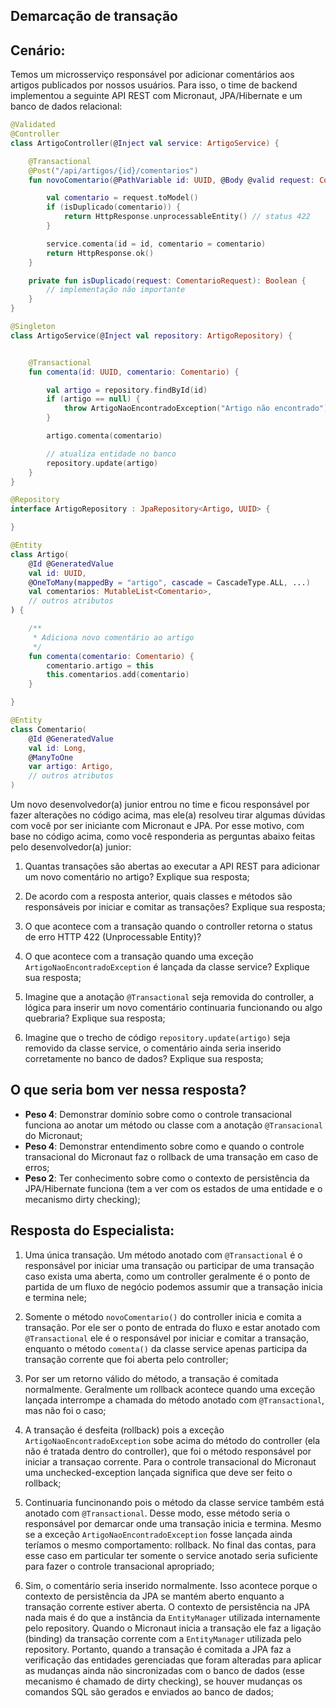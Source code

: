 ## Demarcação de transação

## Cenário:

Temos um microsserviço responsável por adicionar comentários aos artigos publicados por nossos usuários. Para isso, o time de backend implementou a seguinte API REST com Micronaut, JPA/Hibernate e um banco de dados relacional:

```kotlin
@Validated
@Controller
class ArtigoController(@Inject val service: ArtigoService) {

    @Transactional
    @Post("/api/artigos/{id}/comentarios")
    fun novoComentario(@PathVariable id: UUID, @Body @valid request: ComentarioRequest): HttpResponse<Any> {

        val comentario = request.toModel()
        if (isDuplicado(comentario)) {
            return HttpResponse.unprocessableEntity() // status 422
        }

        service.comenta(id = id, comentario = comentario)
        return HttpResponse.ok()
    }

    private fun isDuplicado(request: ComentarioRequest): Boolean {
        // implementação não importante
    }
}

@Singleton
class ArtigoService(@Inject val repository: ArtigoRepository) {


    @Transactional
    fun comenta(id: UUID, comentario: Comentario) {

        val artigo = repository.findById(id)
        if (artigo == null) {
            throw ArtigoNaoEncontradoException("Artigo não encontrado")
        }

        artigo.comenta(comentario)

        // atualiza entidade no banco
        repository.update(artigo)
    }
}

@Repository
interface ArtigoRepository : JpaRepository<Artigo, UUID> {

}

@Entity
class Artigo(
    @Id @GeneratedValue 
    val id: UUID, 
    @OneToMany(mappedBy = "artigo", cascade = CascadeType.ALL, ...)
    val comentarios: MutableList<Comentario>,
    // outros atributos
) {

    /**
     * Adiciona novo comentário ao artigo
     */
    fun comenta(comentario: Comentario) {
        comentario.artigo = this
        this.comentarios.add(comentario)
    }

}

@Entity
class Comentario(
    @Id @GeneratedValue 
    val id: Long, 
    @ManyToOne
    var artigo: Artigo,
    // outros atributos
)
```

Um novo desenvolvedor(a) junior entrou no time e ficou responsável por fazer alterações no código acima, mas ele(a) resolveu tirar algumas dúvidas com você por ser iniciante com Micronaut e JPA. Por esse motivo, com base no código acima, como você responderia as perguntas abaixo feitas pelo desenvolvedor(a) junior:

1. Quantas transações são abertas ao executar a API REST para adicionar um novo comentário no artigo? Explique sua resposta;

2. De acordo com a resposta anterior, quais classes e métodos são responsáveis por iniciar e comitar as transações? Explique sua resposta;

3. O que acontece com a transação quando o controller retorna o status de erro HTTP 422 (Unprocessable Entity)?

4. O que acontece com a transação quando uma exceção `ArtigoNaoEncontradoException` é lançada da classe service? Explique sua resposta;

5. Imagine que a anotação `@Transactional` seja removida do controller, a lógica para inserir um novo comentário continuaria funcionando ou algo quebraria? Explique sua resposta;

6. Imagine que o trecho de código `repository.update(artigo)` seja removido da classe service, o comentário ainda seria inserido corretamente no banco de dados? Explique sua resposta;


## O que seria bom ver nessa resposta?

- **Peso 4**: Demonstrar domínio sobre como o controle transacional funciona ao anotar um método ou classe com a anotação `@Transacional` do Micronaut;
- **Peso 4**: Demonstrar entendimento sobre como e quando o controle transacional do Micronaut faz o rollback de uma transação em caso de erros;
- **Peso 2**: Ter conhecimento sobre como o contexto de persistência da JPA/Hibernate funciona (tem a ver com os estados de uma entidade e o mecanismo dirty checking);

## Resposta do Especialista:

1. Uma única transação. Um método anotado com `@Transactional` é o responsável por iniciar uma transação ou participar de uma transação caso exista uma aberta, como um controller geralmente é o ponto de partida de um fluxo de negócio podemos assumir que a transação inicia e termina nele;

2. Somente o método `novoComentario()` do controller inicia e comita a transação. Por ele ser o ponto de entrada do fluxo e estar anotado com `@Transactional` ele é o responsável por iniciar e comitar a transação, enquanto o método `comenta()` da classe service apenas participa da transação corrente que foi aberta pelo controller;

3. Por ser um retorno válido do método, a transação é comitada normalmente. Geralmente um rollback acontece quando uma exceção lançada interrompe a chamada do método anotado com `@Transactional`, mas não foi o caso;

4. A transação é desfeita (rollback) pois a exceção `ArtigoNaoEncontradoException` sobe acima do método do controller (ela não é tratada dentro do controller), que foi o método responsável por iniciar a transaçao corrente. Para o controle transacional do Micronaut uma unchecked-exception lançada significa que deve ser feito o rollback;

5. Continuaria funcinonando pois o método da classe service também está anotado com `@Transactional`. Desse modo, esse método seria o responsável por demarcar onde uma transação inicia e termina. Mesmo se a exceção `ArtigoNaoEncontradoException` fosse lançada ainda teríamos o mesmo comportamento: rollback. No final das contas, para esse caso em particular ter somente o service anotado seria suficiente para fazer o controle transacional apropriado;

6. Sim, o comentário seria inserido normalmente. Isso acontece porque o contexto de persistência da JPA se mantém aberto enquanto a transação corrente estiver aberta. O contexto de persistência na JPA nada mais é do que a instância da `EntityManager` utilizada internamente pelo repository. Quando o Micronaut inicia a transação ele faz a ligação (binding) da transação corrente com a `EntityManager` utilizada pelo repository. Portanto, quando a transação é comitada a JPA faz a verificação das entidades gerenciadas que foram alteradas para aplicar as mudanças ainda não sincronizadas com o banco de dados (esse mecanismo é chamado de dirty checking), se houver mudanças os comandos SQL são gerados e enviados ao banco de dados;